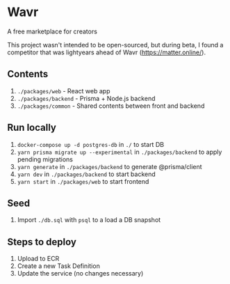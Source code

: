 # Wavr
A free marketplace for creators

This project wasn't intended to be open-sourced, but during beta, I found a competitor that was lightyears ahead of Wavr (https://matter.online/).

## Contents
1. `./packages/web` - React web app
2. `./packages/backend` - Prisma + Node.js backend
3. `./packages/common` - Shared contents between front and backend

## Run locally
1. `docker-compose up -d postgres-db` in `./` to start DB
2. `yarn prisma migrate up --experimental` in `./packages/backend` to apply pending migrations
3. `yarn generate` in `./packages/backend` to generate @prisma/client
4. `yarn dev` in `./packages/backend` to start backend
5. `yarn start` in `./packages/web` to start frontend

## Seed
1. Import `./db.sql` with `psql` to a load a DB snapshot

## Steps to deploy
1. Upload to ECR
2. Create a new Task Definition
3. Update the service (no changes necessary)
